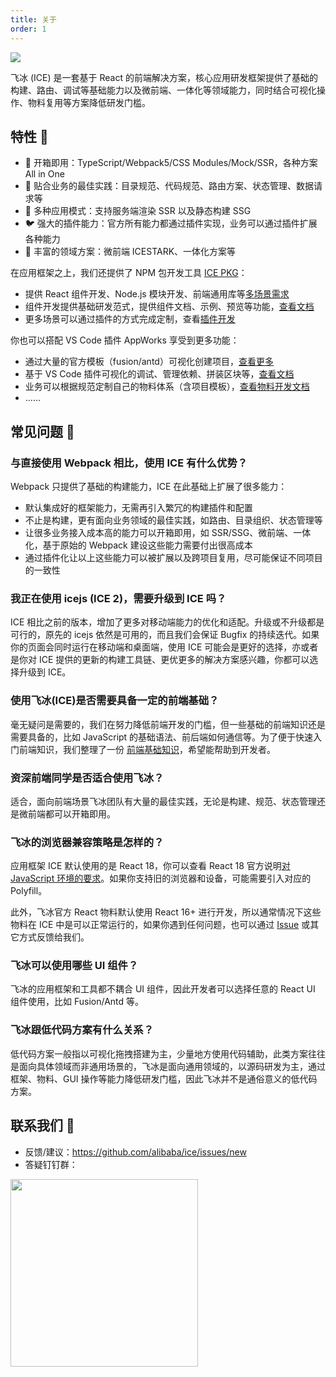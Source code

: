 ```yaml
---
title: 关于
order: 1
---
```


![](https://gw.alicdn.com/tfs/TB1vBRYaVOWBuNjy0FiXXXFxVXa-2558-1306.jpg)

飞冰 (ICE) 是一套基于 React 的前端解决方案，核心应用研发框架提供了基础的构建、路由、调试等基础能力以及微前端、一体化等领域能力，同时结合可视化操作、物料复用等方案降低研发门槛。

## 特性 🎉
- 🐒 开箱即用：TypeScript/Webpack5/CSS Modules/Mock/SSR，各种方案 All in One
- 🦊 贴合业务的最佳实践：目录规范、代码规范、路由方案、状态管理、数据请求等
- 🐯 多种应用模式：支持服务端渲染 SSR 以及静态构建 SSG
- 🐦 强大的插件能力：官方所有能力都通过插件实现，业务可以通过插件扩展各种能力
- 🐘 丰富的领域方案：微前端 ICESTARK、一体化方案等

在应用框架之上，我们还提供了 NPM 包开发工具 [ICE PKG](https://pkg.ice.work)：

- 提供 React 组件开发、Node.js 模块开发、前端通用库等[多场景需求](https://pkg.ice.work/scenarios/component)
- 组件开发提供基础研发范式，提供组件文档、示例、预览等功能，[查看文档](https://pkg.ice.work/guide/preview)
- 更多场景可以通过插件的方式完成定制，查看[插件开发](https://pkg.ice.work/reference/plugins-development)

你也可以搭配 VS Code 插件 AppWorks 享受到更多功能：

- 通过大量的官方模板（fusion/antd）可视化创建项目，[查看更多](https://appworks.site/materialCenter/react.html)
- 基于 VS Code 插件可视化的调试、管理依赖、拼装区块等，[查看文档](https://appworks.site)
- 业务可以根据规范定制自己的物料体系（含项目模板），[查看物料开发文档](https://appworks.site/materials/about.html)
- ……

## 常见问题 📝

### 与直接使用 Webpack 相比，使用 ICE 有什么优势？

Webpack 只提供了基础的构建能力，ICE 在此基础上扩展了很多能力：

- 默认集成好的框架能力，无需再引入繁冗的构建插件和配置
- 不止是构建，更有面向业务领域的最佳实践，如路由、目录组织、状态管理等
- 让很多业务接入成本高的能力可以开箱即用，如 SSR/SSG、微前端、一体化，基于原始的 Webpack 建设这些能力需要付出很高成本
- 通过插件化让以上这些能力可以被扩展以及跨项目复用，尽可能保证不同项目的一致性

### 我正在使用 icejs (ICE 2)，需要升级到 ICE 吗？

ICE 相比之前的版本，增加了更多对移动端能力的优化和适配。升级或不升级都是可行的，原先的 icejs 依然是可用的，而且我们会保证 Bugfix 的持续迭代。如果你的页面会同时运行在移动端和桌面端，使用 ICE 可能会是更好的选择，亦或者是你对 ICE 提供的更新的构建工具链、更优更多的解决方案感兴趣，你都可以选择升级到 ICE。

### 使用飞冰(ICE)是否需要具备一定的前端基础？

毫无疑问是需要的，我们在努力降低前端开发的门槛，但一些基础的前端知识还是需要具备的，比如 JavaScript 的基础语法、前后端如何通信等。为了便于快速入门前端知识，我们整理了一份 [前端基础知识](https://ice.work/docs/resource/front-basic)，希望能帮助到开发者。

### 资深前端同学是否适合使用飞冰？
适合，面向前端场景飞冰团队有大量的最佳实践，无论是构建、规范、状态管理还是微前端都可以开箱即用。

### 飞冰的浏览器兼容策略是怎样的？

应用框架 ICE 默认使用的是 React 18，你可以查看 React 18 官方说明[对 JavaScript 环境的要求](https://zh-hans.reactjs.org/docs/javascript-environment-requirements.html)。如果你支持旧的浏览器和设备，可能需要引入对应的 Polyfill。

此外，飞冰官方 React 物料默认使用 React 16+ 进行开发，所以通常情况下这些物料在 ICE 中是可以正常运行的，如果你遇到任何问题，也可以通过 [Issue](https://github.com/alibaba/ice/issues) 或其它方式反馈给我们。

### 飞冰可以使用哪些 UI 组件？

飞冰的应用框架和工具都不耦合 UI 组件，因此开发者可以选择任意的 React UI 组件使用，比如 Fusion/Antd 等。

### 飞冰跟低代码方案有什么关系？

低代码方案一般指以可视化拖拽搭建为主，少量地方使用代码辅助，此类方案往往是面向具体领域而非通用场景的，飞冰是面向通用领域的，以源码研发为主，通过框架、物料、GUI 操作等能力降低研发门槛，因此飞冰并不是通俗意义的低代码方案。

## 联系我们 🧼

- 反馈/建议：https://github.com/alibaba/ice/issues/new
- 答疑钉钉群：

<img src="https://ice.alicdn.com/assets/images/qrcode.png" width="300px" align="left"/>
